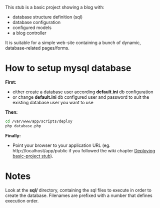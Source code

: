This stub is a basic project showing a blog with:

- database structure definition (sql)
- database configuration
- configured models
- a blog controller

It is suitable for a simple web-site containing a bunch of dynamic, database-related pages/forms.


How to setup mysql database
===========================

**First:**
- either create a database user according **default.ini** db configuration
- or change **default.ini** db configured user and password to suit
  the existing database user you want to use

**Then:**
```bash
cd /var/www/app/scripts/deploy
php database.php
```

**Finally:**
- Point your browser to your application URL (eg. http://localhost/app/public if you followed the wiki chapter [Deploying basic-project stub](https://github.com/damiencorpataux/xfm-project-skeleton/wiki)).


Notes
=====

Look at the **sql/** directory, containing the sql files to execute in order to create the database.
Filenames are prefixed with a number that defines execution order.
